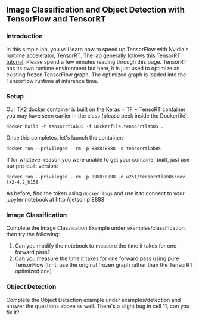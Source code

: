 ## Image Classification and Object Detection with TensorFlow and TensorRT

### Introduction
In this simple lab, you will learn how to speed up TensorFlow with Nvidia's runtime accelerator, TensorRT.  The lab generally follows 
[this TensorRT tutorial](https://github.com/NVIDIA-AI-IOT/tf_trt_models).  Please spend a few minutes reading through this page. TensorRT 
has its own runtime environment but here, it is just used to optimize an existing frozen TensorFlow graph. The optimized graph is 
loaded into the Tensorflow runtime at inference time.

### Setup

Our TX2 docker container is built on the Keras + TF + TensoRT container you may have seen earlier in the class (please peek inside
the Dockerfile):
```
docker build -t tensorrtlab05 -f Dockerfile.tensorrtlab05 .
```
Once this completes, let's launch the container:
```
docker run --privileged --rm -p 8888:8888 -d tensorrtlab05
```
If for whatever reason you were unable to get your container built, just use our pre-built version:
```
docker run --privileged --rm -p 8888:8888 -d w251/tensorrtlab05:dev-tx2-4.2_b158
```
As before, find the token using ```docker logs``` and use it to connect to your jupyter notebook at http://jetsonip:8888

### Image Classification
Complete the Image Classication Example under examples/classification, then try the following:
1. Can you modify the notebook to measure the time it takes for one forward pass?
1. Can you measure the time it takes for one forward pass using pure TensorFlow (hint: use the original frozen graph rather than the TensorRT optimized one)

### Object Detection
Complete the Object Detection example under examples/detection and answer the questions above as well.  There's a slight bug in cell 11, can you fix it?
